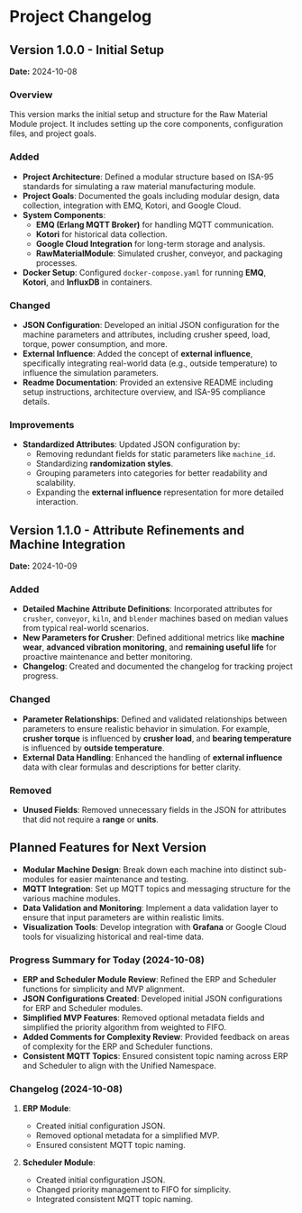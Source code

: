 # Project Changelog

## Version 1.0.0 - Initial Setup

**Date:** 2024-10-08

### Overview
This version marks the initial setup and structure for the Raw Material Module project. It includes setting up the core components, configuration files, and project goals.

### Added
- **Project Architecture**: Defined a modular structure based on ISA-95 standards for simulating a raw material manufacturing module.
- **Project Goals**: Documented the goals including modular design, data collection, integration with EMQ, Kotori, and Google Cloud.
- **System Components**:
  - **EMQ (Erlang MQTT Broker)** for handling MQTT communication.
  - **Kotori** for historical data collection.
  - **Google Cloud Integration** for long-term storage and analysis.
  - **RawMaterialModule**: Simulated crusher, conveyor, and packaging processes.
- **Docker Setup**: Configured `docker-compose.yaml` for running **EMQ**, **Kotori**, and **InfluxDB** in containers.

### Changed
- **JSON Configuration**: Developed an initial JSON configuration for the machine parameters and attributes, including crusher speed, load, torque, power consumption, and more.
- **External Influence**: Added the concept of **external influence**, specifically integrating real-world data (e.g., outside temperature) to influence the simulation parameters.
- **Readme Documentation**: Provided an extensive README including setup instructions, architecture overview, and ISA-95 compliance details.

### Improvements
- **Standardized Attributes**: Updated JSON configuration by:
  - Removing redundant fields for static parameters like `machine_id`.
  - Standardizing **randomization styles**.
  - Grouping parameters into categories for better readability and scalability.
  - Expanding the **external influence** representation for more detailed interaction.

## Version 1.1.0 - Attribute Refinements and Machine Integration

**Date:** 2024-10-09

### Added
- **Detailed Machine Attribute Definitions**: Incorporated attributes for `crusher`, `conveyor`, `kiln`, and `blender` machines based on median values from typical real-world scenarios.
- **New Parameters for Crusher**: Defined additional metrics like **machine wear**, **advanced vibration monitoring**, and **remaining useful life** for proactive maintenance and better monitoring.
- **Changelog**: Created and documented the changelog for tracking project progress.

### Changed
- **Parameter Relationships**: Defined and validated relationships between parameters to ensure realistic behavior in simulation. For example, **crusher torque** is influenced by **crusher load**, and **bearing temperature** is influenced by **outside temperature**.
- **External Data Handling**: Enhanced the handling of **external influence** data with clear formulas and descriptions for better clarity.

### Removed
- **Unused Fields**: Removed unnecessary fields in the JSON for attributes that did not require a **range** or **units**.

## Planned Features for Next Version

- **Modular Machine Design**: Break down each machine into distinct sub-modules for easier maintenance and testing.
- **MQTT Integration**: Set up MQTT topics and messaging structure for the various machine modules.
- **Data Validation and Monitoring**: Implement a data validation layer to ensure that input parameters are within realistic limits.
- **Visualization Tools**: Develop integration with **Grafana** or Google Cloud tools for visualizing historical and real-time data.

### **Progress Summary for Today (2024-10-08)**
- **ERP and Scheduler Module Review**: Refined the ERP and Scheduler functions for simplicity and MVP alignment.
- **JSON Configurations Created**: Developed initial JSON configurations for ERP and Scheduler modules.
- **Simplified MVP Features**: Removed optional metadata fields and simplified the priority algorithm from weighted to FIFO.
- **Added Comments for Complexity Review**: Provided feedback on areas of complexity for the ERP and Scheduler functions.
- **Consistent MQTT Topics**: Ensured consistent topic naming across ERP and Scheduler to align with the Unified Namespace.

### **Changelog (2024-10-08)**
1. **ERP Module**:
   - Created initial configuration JSON.
   - Removed optional metadata for a simplified MVP.
   - Ensured consistent MQTT topic naming.

2. **Scheduler Module**:
   - Created initial configuration JSON.
   - Changed priority management to FIFO for simplicity.
   - Integrated consistent MQTT topic naming.

